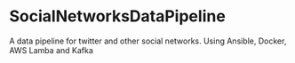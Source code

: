 # SocialNetworksDataPipeline
A data pipeline for twitter and other social networks. Using Ansible, Docker, AWS Lamba and Kafka
